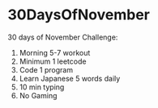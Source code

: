 # 30DaysOfNovember
30 days of November Challenge:
1. Morning 5-7 workout
2. Minimum 1 leetcode 
3. Code 1 program
4. Learn Japanese 5 words daily
5. 10 min typing
6. No Gaming
